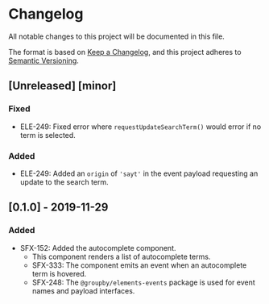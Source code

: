 # Changelog
All notable changes to this project will be documented in this file.

The format is based on [Keep a Changelog](https://keepachangelog.com/en/1.0.0/),
and this project adheres to [Semantic Versioning](https://semver.org/spec/v2.0.0.html).

## [Unreleased] [minor]
### Fixed
- ELE-249: Fixed error where `requestUpdateSearchTerm()` would error if no term is selected.

### Added
- ELE-249: Added an `origin` of `'sayt'` in the event payload requesting an update to the search term.

## [0.1.0] - 2019-11-29
### Added
- SFX-152: Added the autocomplete component.
  - This component renders a list of autocomplete terms.
  - SFX-333: The component emits an event when an autocomplete term is hovered.
  - SFX-248: The `@groupby/elements-events` package is used for event names and payload interfaces.
